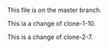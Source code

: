 This file is on the master branch.

This ia a change of clone-1-10.

This is a change of clone-2-7.
